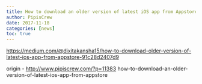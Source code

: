 ```yaml
---
title: How to download an older version of latest iOS app from Appstore
author: PipisCrew
date: 2017-11-18
categories: [news]
toc: true
---
```


https://medium.com/@dixitakansha15/how-to-download-older-version-of-latest-ios-app-from-appstore-91c28d2407d9

origin - http://www.pipiscrew.com/?p=11383 how-to-download-an-older-version-of-latest-ios-app-from-appstore